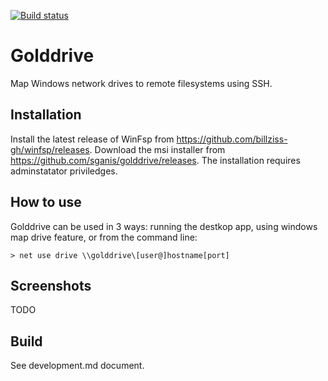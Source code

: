 [![Build status](https://ci.appveyor.com/api/projects/status/x6cc6xew8amyv3s6?svg=true)](https://ci.appveyor.com/project/sganis/golddrive)

# Golddrive

Map Windows network drives to remote filesystems using SSH.


Installation
------------

Install the latest release of WinFsp from https://github.com/billziss-gh/winfsp/releases.
Download the msi installer from https://github.com/sganis/golddrive/releases.
The installation requires adminstatator priviledges.


How to use
----------

Golddrive can be used in 3 ways: running the destkop app, using windows map drive feature, or from the command line:

    > net use drive \\golddrive\[user@]hostname[port]

Screenshots
-----------

TODO

Build
-----

See development.md document.






